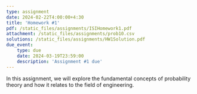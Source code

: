 ```yaml
---
type: assignment
date: 2024-02-22T4:00:00+4:30
title: 'Homework #1'
pdf: /static_files/assignments/ISIHomework1.pdf
attachment: /static_files/assignments/prob10.csv
solutions: /static_files/assignments/HW1Solution.pdf
due_event: 
    type: due
    date: 2024-03-19T23:59:00
    description: 'Assignment #1 due'
---
```

In this assignment, we will explore the fundamental concepts of probability theory and how it relates to the field of
engineering.
